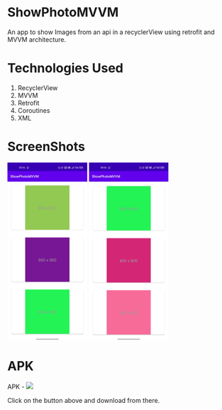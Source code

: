 # ShowPhotoMVVM
An app to show Images from an api in a recyclerView using retrofit and MVVM architecture.

# Technologies Used
1. RecyclerView
2. MVVM 
3. Retrofit
4. Coroutines
5. XML

# ScreenShots

<code><img height=400  src="https://github.com/itscodezada17/ShowPhotoMVVM/blob/master/screenshots/Screenshot_2023-06-01-00-56-08-88_e4f1e6366bcf68da62488c19f4a8a9e9%5B1%5D.jpg" alt="ss2"></code>
<img height=400  src="https://github.com/itscodezada17/ShowPhotoMVVM/blob/master/screenshots/Screenshot_2023-06-01-00-56-14-28_e4f1e6366bcf68da62488c19f4a8a9e9%5B1%5D.jpg" alt="ss2">

  
# APK 
  APK - <a href="https://github.com/itscodezada17/ShowPhotoMVVM/blob/master/photo%20List.apk" alt="APK Link"><img src="https://img.shields.io/badge/APK-DownLoadApk-yellowgreen"></a>
  
  Click on the button above and download from there.
